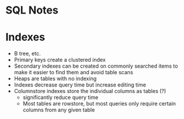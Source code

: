 # SQL Notes

# Indexes
- B tree, etc.
- Primary keys create a clustered index
- Secondary indexes can be created on commonly searched items to make it easier to find them and avoid table scans
- Heaps are tables with no indexing
- Indexes decrease query time but increase editing time
- Columnstore indexes store the individual columns as tables (?)
  - significantly reduce query time
  - Most tables are rowstore, but most queries only require certain columns from any given table